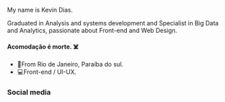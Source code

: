 My name is Kevin Dias.

Graduated in Analysis and systems development and Specialist in Big Data and Analytics, passionate about Front-end and Web Design.

####  Acomodação é morte. ☠️

- 📍From Rio de Janeiro, Paraíba do sul.
- 💻Front-end / UI-UX.


### Social media
